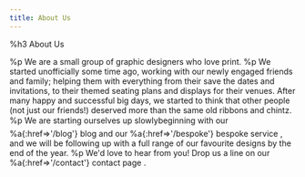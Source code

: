 ```yaml
---
title: About Us
---
```

%h3 About Us

%p
  We are a small group of graphic designers who love print.
%p
  We started unofficially some time ago, working with our newly engaged friends and family; helping them with
  everything from their save the dates and invitations, to their themed seating plans and displays for their venues.
  After many happy and successful big days, we started to think that other people (not just our friends!)
  deserved more than the same old ribbons and chintz.
%p
  We are starting ourselves up slowly&#151;beginning with our
  %a{:href=>'/blog'} blog
  and our
  %a{:href=>'/bespoke'} bespoke service
  , and we will be following up with a full range of our favourite designs by the end of the year.
%p
  We'd love to hear from you! Drop us a line on our
  %a{:href=>'/contact'} contact page
  .
